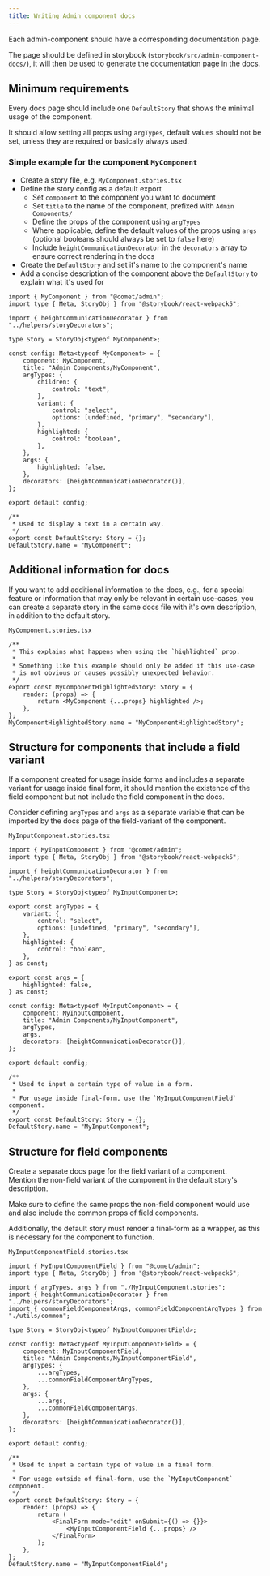 ```yaml
---
title: Writing Admin component docs
---
```


Each admin-component should have a corresponding documentation page.

The page should be defined in storybook (`storybook/src/admin-component-docs/`), it will then be used to generate the documentation page in the docs.

## Minimum requirements

Every docs page should include one `DefaultStory` that shows the minimal usage of the component.

It should allow setting all props using `argTypes`, default values should not be set, unless they are required or basically always used.

### Simple example for the component `MyComponent`

- Create a story file, e.g. `MyComponent.stories.tsx`
- Define the story config as a default export
    - Set `component` to the component you want to document
    - Set `title` to the name of the component, prefixed with `Admin Components/`
    - Define the props of the component using `argTypes`
    - Where applicable, define the default values of the props using `args` (optional booleans should always be set to `false` here)
    - Include `heightCommunicationDecorator` in the `decorators` array to ensure correct rendering in the docs
- Create the `DefaultStory` and set it's name to the component's name
- Add a concise description of the component above the `DefaultStory` to explain what it's used for

```tsx
import { MyComponent } from "@comet/admin";
import type { Meta, StoryObj } from "@storybook/react-webpack5";

import { heightCommunicationDecorator } from "../helpers/storyDecorators";

type Story = StoryObj<typeof MyComponent>;

const config: Meta<typeof MyComponent> = {
    component: MyComponent,
    title: "Admin Components/MyComponent",
    argTypes: {
        children: {
            control: "text",
        },
        variant: {
            control: "select",
            options: [undefined, "primary", "secondary"],
        },
        highlighted: {
            control: "boolean",
        },
    },
    args: {
        highlighted: false,
    },
    decorators: [heightCommunicationDecorator()],
};

export default config;

/**
 * Used to display a text in a certain way.
 */
export const DefaultStory: Story = {};
DefaultStory.name = "MyComponent";
```

## Additional information for docs

If you want to add additional information to the docs, e.g., for a special feature or information that may only be relevant in certain use-cases, you can create a separate story in the same docs file with it's own description, in addition to the default story.

`MyComponent.stories.tsx`

```tsx
/**
 * This explains what happens when using the `highlighted` prop.
 *
 * Something like this example should only be added if this use-case
 * is not obvious or causes possibly unexpected behavior.
 */
export const MyComponentHighlightedStory: Story = {
    render: (props) => {
        return <MyComponent {...props} highlighted />;
    },
};
MyComponentHighlightedStory.name = "MyComponentHighlightedStory";
```

## Structure for components that include a field variant

If a component created for usage inside forms and includes a separate variant for usage inside final form, it should mention the existence of the field component but not include the field component in the docs.

Consider defining `argTypes` and `args` as a separate variable that can be imported by the docs page of the field-variant of the component.

`MyInputComponent.stories.tsx`

```tsx
import { MyInputComponent } from "@comet/admin";
import type { Meta, StoryObj } from "@storybook/react-webpack5";

import { heightCommunicationDecorator } from "../helpers/storyDecorators";

type Story = StoryObj<typeof MyInputComponent>;

export const argTypes = {
    variant: {
        control: "select",
        options: [undefined, "primary", "secondary"],
    },
    highlighted: {
        control: "boolean",
    },
} as const;

export const args = {
    highlighted: false,
} as const;

const config: Meta<typeof MyInputComponent> = {
    component: MyInputComponent,
    title: "Admin Components/MyInputComponent",
    argTypes,
    args,
    decorators: [heightCommunicationDecorator()],
};

export default config;

/**
 * Used to input a certain type of value in a form.
 *
 * For usage inside final-form, use the `MyInputComponentField` component.
 */
export const DefaultStory: Story = {};
DefaultStory.name = "MyInputComponent";
```

## Structure for field components

Create a separate docs page for the field variant of a component.  
Mention the non-field variant of the component in the default story's description.

Make sure to define the same props the non-field component would use and also include the common props of field components.

Additionally, the default story must render a final-form as a wrapper, as this is necessary for the component to function.

`MyInputComponentField.stories.tsx`

```tsx
import { MyInputComponentField } from "@comet/admin";
import type { Meta, StoryObj } from "@storybook/react-webpack5";

import { argTypes, args } from "./MyInputComponent.stories";
import { heightCommunicationDecorator } from "../helpers/storyDecorators";
import { commonFieldComponentArgs, commonFieldComponentArgTypes } from "./utils/common";

type Story = StoryObj<typeof MyInputComponentField>;

const config: Meta<typeof MyInputComponentField> = {
    component: MyInputComponentField,
    title: "Admin Components/MyInputComponentField",
    argTypes: {
        ...argTypes,
        ...commonFieldComponentArgTypes,
    },
    args: {
        ...args,
        ...commonFieldComponentArgs,
    },
    decorators: [heightCommunicationDecorator()],
};

export default config;

/**
 * Used to input a certain type of value in a final form.
 *
 * For usage outside of final-form, use the `MyInputComponent` component.
 */
export const DefaultStory: Story = {
    render: (props) => {
        return (
            <FinalForm mode="edit" onSubmit={() => {}}>
                <MyInputComponentField {...props} />
            </FinalForm>
        );
    },
};
DefaultStory.name = "MyInputComponentField";
```
